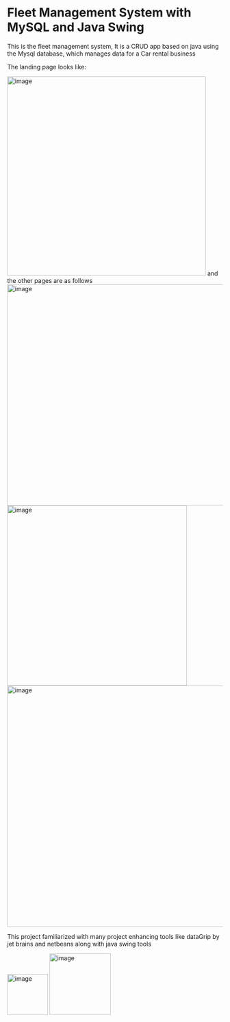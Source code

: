 # Fleet Management System with MySQL and Java Swing

This is the fleet management system, It is a CRUD app based on java using the Mysql database, which manages data for a Car rental business 

The landing page looks like:

<img width="464" alt="image" src="https://user-images.githubusercontent.com/87226371/225352265-db6285a8-a586-49c6-b72c-211d7a745ec8.png">
 and the other pages  are as follows

<img width="515" alt="image" src="https://user-images.githubusercontent.com/87226371/225353041-6ce1d08c-69d8-4efd-882f-33c171b4c60d.png">

<img width="420" alt="image" src="https://user-images.githubusercontent.com/87226371/225354217-607ef3c5-6fc2-4762-b2eb-85c88a44bb03.png">

<img width="562" alt="image" src="https://user-images.githubusercontent.com/87226371/225354524-ab07c7bf-1b99-48f2-8a0e-bebcf638334e.png">

This project familiarized with many project enhancing tools like dataGrip by jet brains and netbeans along with java swing tools 

<img width="95" alt="image" src="https://user-images.githubusercontent.com/87226371/225356450-52152e6c-e52c-4f9f-887a-a52d3da616d0.png">         <img width="143" alt="image" src="https://user-images.githubusercontent.com/87226371/225356598-f84b6fb0-9475-4372-a049-a8c7852ba64a.png">



